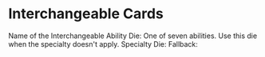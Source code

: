 # Interchangeable Cards

Name of the Interchangeable
Ability Die: One of seven abilities. Use this die when the specialty doesn't apply.
Specialty Die:
Fallback: 

